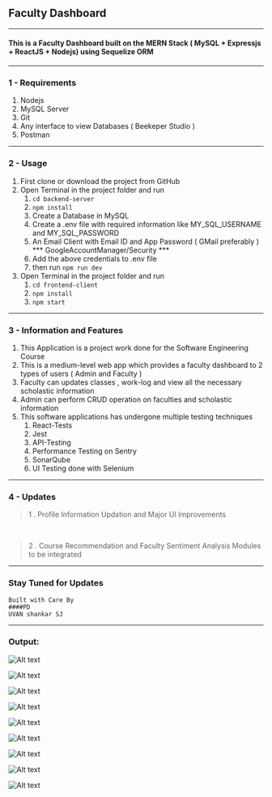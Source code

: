 ## Faculty Dashboard
---
#### This is a Faculty Dashboard built on the MERN Stack ( MySQL + Expressjs + ReactJS + Nodejs) using Sequelize ORM 

---
### 1 - Requirements 
1. Nodejs
2. MySQL Server
2. Git
4. Any interface to view Databases ( Beekeper Studio )
5. Postman
---
### 2 - Usage 
1. First clone or download the project from GitHub
2. Open Terminal in the project folder and run
   1. `cd backend-server`
   2. `npm install`
   3. Create a Database in MySQL
   4. Create a .env file with required information like MY_SQL_USERNAME and MY_SQL_PASSWORD
   5. An Email Client with Email ID and App Password ( GMail preferably ) *** GoogleAccountManager/Security ***
   6. Add the above credentials to .env file
   7. then run `npm run dev`
3. Open Terminal in the project folder and run
   1. `cd frontend-client`
   2. `npm install`
   3. `npm start` 

---
### 3 - Information and Features 
1. This Application is a project work done for the Software Engineering Course
2. This is a medium-level web app which provides a faculty dashboard to 2 types of users ( Admin and Faculty )
3. Faculty can updates classes , work-log and view all the necessary scholastic information
4. Admin can perform CRUD operation on faculties and scholastic information
5. This software applications has undergone multiple testing techniques
   1. React-Tests
   2. Jest
   3. API-Testing
   4. Performance Testing on Sentry
   5. SonarQube
   6. UI Testing done with Selenium 
---
### 4 - Updates 

> 1 . Profile Information Updation and Major UI Improvements
<br/>

> 2 . Course Recommendation and Faculty Sentiment Analysis Modules to be integrated

---
### Stay Tuned for Updates 
```
Built with Care By
####PD
UVAN shankar SJ
```
---

### Output:
![Alt text](https://github.com/uvanshankarsj/Faculty-Dashboard/blob/master/images/WhatsApp%20Image%202023-09-29%20at%203.13.27%20AM.jpeg)

![Alt text](https://github.com/uvanshankarsj/Faculty-Dashboard/blob/master/images/WhatsApp%20Image%202023-09-29%20at%203.14.28%20AM.jpeg)

![Alt text](https://github.com/uvanshankarsj/Faculty-Dashboard/blob/master/images/WhatsApp%20Image%202023-09-29%20at%203.15.19%20AM.jpeg)

![Alt text](https://github.com/uvanshankarsj/Faculty-Dashboard/blob/master/images/WhatsApp%20Image%202023-09-29%20at%203.16.06%20AM.jpeg)

![Alt text](https://github.com/uvanshankarsj/Faculty-Dashboard/blob/master/images/WhatsApp%20Image%202023-09-29%20at%203.16.30%20AM.jpeg)

![Alt text](https://github.com/uvanshankarsj/Faculty-Dashboard/blob/master/images/WhatsApp%20Image%202023-09-29%20at%203.16.30%20AM.jpeg)

![Alt text](https://github.com/uvanshankarsj/Faculty-Dashboard/blob/master/images/WhatsApp%20Image%202023-09-29%20at%203.17.27%20AM.jpeg)

![Alt text](https://github.com/uvanshankarsj/Faculty-Dashboard/blob/master/images/WhatsApp%20Image%202023-09-29%20at%203.18.25%20AM.jpeg)

![Alt text](https://github.com/uvanshankarsj/Faculty-Dashboard/blob/master/images/WhatsApp%20Image%202023-09-29%20at%203.19.06%20AM.jpeg)
